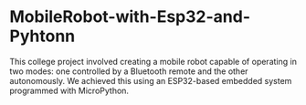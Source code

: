# MobileRobot-with-Esp32-and-Pyhtonn
 This college project involved creating a mobile robot capable of operating in two modes: one controlled by a Bluetooth remote and the other autonomously. We achieved this using an ESP32-based embedded system programmed with MicroPython.
